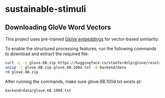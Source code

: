 # sustainable-stimuli

## Downloading GloVe Word Vectors

This project uses pre-trained [GloVe embeddings](https://github.com/stanfordnlp/GloVe?tab=readme-ov-file) for vector-based similarity.

To enable the structured processing features, run the following commands to download and extract the required file:

```bash
curl -L -o glove.6B.zip https://huggingface.co/stanfordnlp/glove/resolve/main/glove.6B.zip
unzip -j glove.6B.zip glove.6B.100d.txt -d backend/data
rm glove.6B.zip
```

After running the commands, make sure glove.6B.100d.txt exists at:

```bash
backend/data/glove.6B.100d.txt
```
